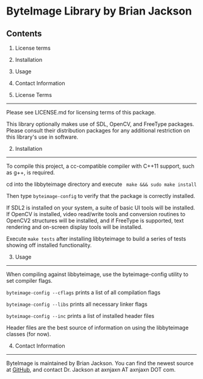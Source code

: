 ByteImage Library by Brian Jackson
==================================

Contents
--------

1. License terms
2. Installation
3. Usage
4. Contact Information

1. License Terms
----------------

Please see LICENSE.md for licensing terms of this package.

This library optionally makes use of SDL, OpenCV, and FreeType packages. Please consult their distribution packages for any additional restriction on this library's use in software.

2. Installation
---------------

To compile this project, a cc-compatible compiler with C++11 support, such as g++, is required.

cd into the libbyteimage directory and execute ` make &&& sudo make install`

Then type `byteimage-config` to verify that the package is correctly installed.

If SDL2 is installed on your system, a suite of basic UI tools will be installed. If OpenCV is installed, video read/write tools and conversion routines to OpenCV2 structures will be installed, and if FreeType is supported, text rendering and on-screen display tools will be installed.

Execute `make tests` after installing libbyteimage to build a series of tests showing off installed functionality.

3. Usage
--------

When compiling against libbyteimage, use the byteimage-config utility to set compiler flags.

`byteimage-config --cflags` prints a list of all compilation flags

`byteimage-config --libs` prints all necessary linker flags

`byteimage-config --inc` prints a list of installed header files

Header files are the best source of information on using the libbyteimage classes (for now).

4. Contact Information
----------------------

ByteImage is maintained by Brian Jackson. You can find the newest source at [GitHub](https://github.com/axnjaxn/libbyteimage), and contact Dr. Jackson at axnjaxn AT axnjaxn DOT com.